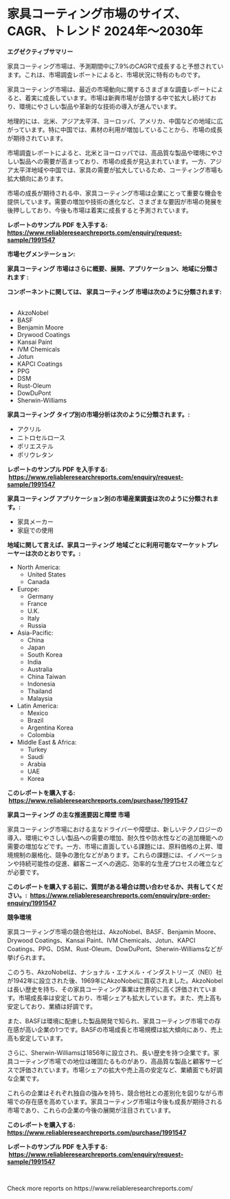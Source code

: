 <p><h1>家具コーティング市場のサイズ、CAGR、トレンド 2024年〜2030年</h1></p><p><strong>エグゼクティブサマリー</strong></p>
<p><p>家具コーティング市場は、予測期間中に7.9%のCAGRで成長すると予想されています。これは、市場調査レポートによると、市場状況に特有のものです。</p><p>家具コーティング市場は、最近の市場動向に関するさまざまな調査レポートによると、着実に成長しています。市場は新興市場が台頭する中で拡大し続けており、環境にやさしい製品や革新的な技術の導入が進んでいます。</p><p>地理的には、北米、アジア太平洋、ヨーロッパ、アメリカ、中国などの地域に広がっています。特に中国では、素材の利用が増加していることから、市場の成長が期待されています。</p><p>市場調査レポートによると、北米とヨーロッパでは、高品質な製品や環境にやさしい製品への需要が高まっており、市場の成長が見込まれています。一方、アジア太平洋地域や中国では、家具の需要が拡大しているため、コーティング市場も拡大傾向にあります。</p><p>市場の成長が期待される中、家具コーティング市場は企業にとって重要な機会を提供しています。需要の増加や技術の進化など、さまざまな要因が市場の発展を後押ししており、今後も市場は着実に成長すると予測されています。</p></p>
<p><strong>レポートのサンプル PDF を入手する: <a href="https://www.reliableresearchreports.com/enquiry/request-sample/1991547">https://www.reliableresearchreports.com/enquiry/request-sample/1991547</a></strong></p>
<p><strong>市場セグメンテーション:</strong></p>
<p><strong> 家具コーティング 市場はさらに概要、展開、アプリケーション、地域に分類されます :</strong></p>
<p><strong>コンポーネントに関しては、 家具コーティング 市場は次のように分類されます: &nbsp;</strong></p>
<p><ul><li>AkzoNobel</li><li>BASF</li><li>Benjamin Moore</li><li>Drywood Coatings</li><li>Kansai Paint</li><li>IVM Chemicals</li><li>Jotun</li><li>KAPCI Coatings</li><li>PPG</li><li>DSM</li><li>Rust-Oleum</li><li>DowDuPont</li><li>Sherwin-Williams</li></ul></p>
<p><strong> 家具コーティング タイプ別の市場分析は次のように分類されます。:</strong></p>
<p><ul><li>アクリル</li><li>ニトロセルロース</li><li>ポリエステル</li><li>ポリウレタン</li></ul></p>
<p><strong>レポートのサンプル PDF を入手する: &nbsp;<a href="https://www.reliableresearchreports.com/enquiry/request-sample/1991547">https://www.reliableresearchreports.com/enquiry/request-sample/1991547</a></strong></p>
<p><strong> 家具コーティング アプリケーション別の市場産業調査は次のように分類されます。:</strong></p>
<p><ul><li>家具メーカー</li><li>家庭での使用</li></ul></p>
<p><strong>地域に関して言えば、家具コーティング 地域ごとに利用可能なマーケットプレーヤーは次のとおりです。:</strong></p>
<p><ul>
    <li>
        North America:
        <ul>
            <li>United States</li>
            <li>Canada</li>
        </ul>
    </li>
    <li>
        Europe:
        <ul>
            <li>Germany</li>
            <li>France</li>
            <li>U.K.</li>
            <li>Italy</li>
            <li>Russia</li>
        </ul>
    </li>
    <li>
        Asia-Pacific:
        <ul>
            <li>China</li>
            <li>Japan</li>
            <li>South Korea</li>
            <li>India</li>
            <li>Australia</li>
            <li>China Taiwan</li>
            <li>Indonesia</li>
            <li>Thailand</li>
            <li>Malaysia</li>
        </ul>
    </li>
    <li>
        Latin America:
        <ul>
            <li>Mexico</li>
            <li>Brazil</li>
            <li>Argentina Korea</li>
            <li>Colombia</li>
        </ul>
    </li>
    <li>
        Middle East & Africa:
        <ul>
            <li>Turkey</li>
            <li>Saudi</li>
            <li>Arabia</li>
            <li>UAE</li>
            <li>Korea</li>
        </ul>
    </li>
    </ul></p>
<p><strong>このレポートを購入する: &nbsp;<a href="https://www.reliableresearchreports.com/purchase/1991547">https://www.reliableresearchreports.com/purchase/1991547</a></strong></p>
<p><strong>家具コーティング の主な推進要因と障壁 市場</strong></p>
<p><p>家具コーティング市場における主なドライバーや障壁は、新しいテクノロジーの導入、環境にやさしい製品への需要の増加、耐久性や防水性などの追加機能への需要の増加などです。一方、市場に直面している課題には、原料価格の上昇、環境規制の厳格化、競争の激化などがあります。これらの課題には、イノベーションや持続可能性の促進、顧客ニーズへの適応、効率的な生産プロセスの確立などが必要です。</p></p>
<p><strong>このレポートを購入する前に、質問がある場合は問い合わせるか、共有してください。:&nbsp; <a href="https://www.reliableresearchreports.com/enquiry/pre-order-enquiry/1991547">https://www.reliableresearchreports.com/enquiry/pre-order-enquiry/1991547</a></strong></p>
<p><strong>競争環境</strong></p>
<p><p>家具コーティング市場の競合他社は、AkzoNobel、BASF、Benjamin Moore、Drywood Coatings、Kansai Paint、IVM Chemicals、Jotun、KAPCI Coatings、PPG、DSM、Rust-Oleum、DowDuPont、Sherwin-Williamsなどが挙げられます。</p><p>このうち、AkzoNobelは、ナショナル・エナメル・インダストリーズ（NEI）社が1942年に設立された後、1969年にAkzoNobelに買収されました。AkzoNobelは長い歴史を持ち、その家具コーティング事業は世界的に高く評価されています。市場成長率は安定しており、市場シェアも拡大しています。また、売上高も安定しており、業績は好調です。</p><p>また、BASFは環境に配慮した製品開発で知られ、家具コーティング市場での存在感が高い企業の1つです。BASFの市場成長と市場規模は拡大傾向にあり、売上高も安定しています。</p><p>さらに、Sherwin-Williamsは1856年に設立され、長い歴史を持つ企業です。家具コーティング市場での地位は確固たるものがあり、高品質な製品と顧客サービスで評価されています。市場シェアの拡大や売上高の安定など、業績面でも好調な企業です。</p><p>これらの企業はそれぞれ独自の強みを持ち、競合他社との差別化を図りながら市場での存在感を高めています。家具コーティング市場は今後も成長が期待される市場であり、これらの企業の今後の展開が注目されています。</p></p>
<p><strong>このレポートを購入する: &nbsp; <a href="https://www.reliableresearchreports.com/purchase/1991547">https://www.reliableresearchreports.com/purchase/1991547</a></strong></p>
<p><strong>レポートのサンプル PDF を入手する: &nbsp;<a href="https://www.reliableresearchreports.com/enquiry/request-sample/1991547">https://www.reliableresearchreports.com/enquiry/request-sample/1991547</a></strong><strong></strong></p>
<p>&nbsp;</p>
<p>Check more reports on https://www.reliableresearchreports.com/</p>